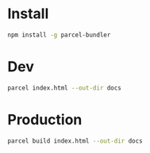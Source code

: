 # Install

``` sh
npm install -g parcel-bundler
```

# Dev

``` sh
parcel index.html --out-dir docs
```

# Production

``` sh
parcel build index.html --out-dir docs
```
